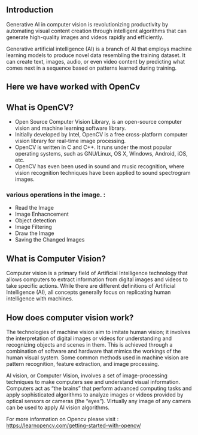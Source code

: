 ## Introduction 
Generative AI in computer vision is revolutionizing productivity by automating visual content creation through intelligent algorithms that can generate high-quality images and videos rapidly and efficiently. 

Generative artificial intelligence (AI) is a branch of AI that employs machine learning models to produce novel data resembling the training dataset.
It can create text, images, audio, or even video content by predicting what comes next in a sequence based on patterns learned during training.

## Here we have worked with OpenCv
## What is OpenCV?

- Open Source Computer Vision Library, is an open-source computer vision and machine learning software library.
- Initially developed by Intel, OpenCV is a free cross-platform computer vision library for real-time image processing.
- OpenCV is written in C and C++. It runs under the most popular operating systems, such as GNU/Linux, OS X, Windows, Android, iOS, etc.
- OpenCV has even been used in sound and music recognition, where vision recognition techniques have been applied to sound spectrogram images.

### various operations in the image. :
   - Read the Image 
   - Image Enhacncement 
   - Object detection
   - Image Filtering
   - Draw the Image
   - Saving the Changed Images

## What is Computer Vision? 
Computer vision is a primary field of Artificial Intelligence technology that allows computers to extract information from digital images and videos to take specific actions. While there are different definitions of Artificial Intelligence (AI), all concepts generally focus on replicating human intelligence with machines.

## How does computer vision work?
The technologies of machine vision aim to imitate human vision; it involves the interpretation of digital images or videos for understanding and recognizing objects and scenes in them. This is achieved through a combination of software and hardware that mimics the workings of the human visual system. Some common methods used in machine vision are pattern recognition, feature extraction, and image processing.

AI vision, or Computer Vision, involves a set of image-processing techniques to make computers see and understand visual information. Computers act as “the brains” that perform advanced computing tasks and apply sophisticated algorithms to analyze images or videos provided by optical sensors or cameras (the “eyes”). Virtually any image of any camera can be used to apply AI vision algorithms.  

For more information on Opencv please visit : https://learnopencv.com/getting-started-with-opencv/
